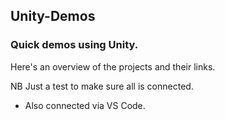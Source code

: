 ## Unity-Demos

### Quick demos using Unity.

Here's an overview of the projects and their links.

NB Just a test to make sure all is connected.

* Also connected via VS Code.